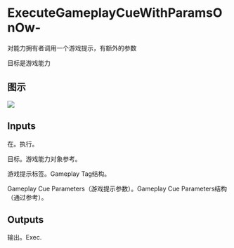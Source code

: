 # ExecuteGameplayCueWithParamsOnOw-

对能力拥有者调用一个游戏提示，有额外的参数

目标是游戏能力

## 图示

![]($-20221218-17305206.png)

## Inputs

在。执行。

目标。游戏能力对象参考。

游戏提示标签。Gameplay Tag结构。

Gameplay Cue Parameters（游戏提示参数）。Gameplay Cue Parameters结构（通过参考）。 

## Outputs

输出。Exec.
